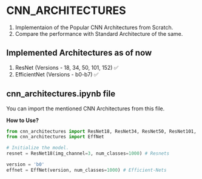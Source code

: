# CNN_ARCHITECTURES

1. Implementaion of the Popular CNN Architectures from Scratch.
2. Compare the performance with Standard Architecture of the same.

## Implemented Architectures as of now

1. ResNet (Versions - 18, 34, 50, 101, 152) :white_check_mark:
2. EfficientNet (Versions - b0-b7) :white_check_mark:

## cnn_architectures.ipynb file

You can import the mentioned CNN Architectures from this file.

**How to Use?**

```python
from cnn_architectures import ResNet18, ResNet34, ResNet50, ResNet101, ResNet152
from cnn_architectures import EffNet

# Initialize the model.
resnet = ResNet18(img_channel=3, num_classes=1000) # Resnets

version = 'b0'
effnet = EffNet(version, num_classes=1000) # Efficient-Nets

```

